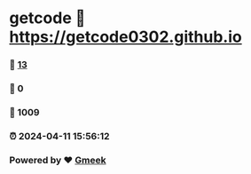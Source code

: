 # getcode :link: https://getcode0302.github.io 
### :page_facing_up: [13](https://getcode0302.github.io/tag.html) 
### :speech_balloon: 0 
### :hibiscus: 1009 
### :alarm_clock: 2024-04-11 15:56:12 
### Powered by :heart: [Gmeek](https://github.com/Meekdai/Gmeek)
